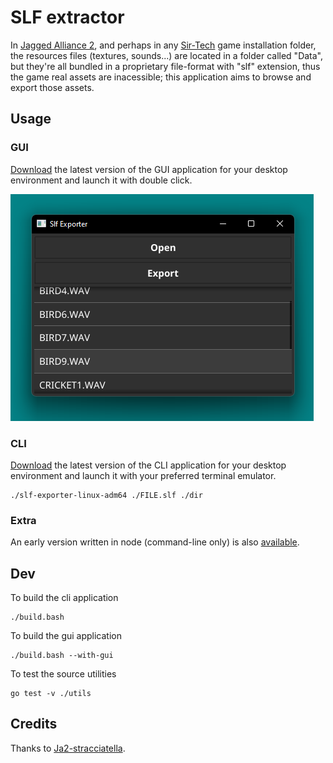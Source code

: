 # SLF extractor

In [Jagged Alliance 2](https://it.wikipedia.org/wiki/Jagged_Alliance_2), and perhaps in any [Sir-Tech](https://en.wikipedia.org/wiki/Sir-Tech) game installation folder, the resources files (textures, sounds...) are located in a folder called "Data", but they're all bundled in a proprietary file-format with "slf" extension, thus the game real assets are inacessible; this application aims to browse and export those assets.

## Usage

### GUI
[Download](https://github.com/memob0x/slf-extractor/releases) the latest version of the GUI application for your desktop environment and launch it with double click.

![gui](https://github.com/memob0x/slf-extractor/blob/master/assets/screenshot.png?raw=true)

### CLI

[Download](https://github.com/memob0x/slf-extractor/releases) the latest version of the CLI application for your desktop environment and launch it with your preferred terminal emulator.

```console
./slf-exporter-linux-adm64 ./FILE.slf ./dir
```

### Extra

An early version written in node (command-line only) is also [available](https://github.com/memob0x/slf-extractor/releases/tag/v0.1.0).

## Dev

To build the cli application

```console
./build.bash
```

To build the gui application

```console
./build.bash --with-gui
```

To test the source utilities

```console
go test -v ./utils
```

## Credits

Thanks to [Ja2-stracciatella](https://github.com/ja2-stracciatella).
